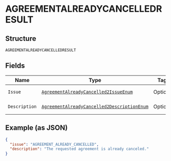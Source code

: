 
# AGREEMENTALREADYCANCELLEDRESULT

## Structure

`AGREEMENTALREADYCANCELLEDRESULT`

## Fields

| Name | Type | Tags | Description | Getter | Setter |
|  --- | --- | --- | --- | --- | --- |
| `Issue` | [`AgreementAlreadyCancelled2IssueEnum`](../../doc/models/agreement-already-cancelled-2-issue-enum.md) | Optional | - | AgreementAlreadyCancelled2IssueEnum getIssue() | setIssue(AgreementAlreadyCancelled2IssueEnum issue) |
| `Description` | [`AgreementAlreadyCancelled2DescriptionEnum`](../../doc/models/agreement-already-cancelled-2-description-enum.md) | Optional | - | AgreementAlreadyCancelled2DescriptionEnum getDescription() | setDescription(AgreementAlreadyCancelled2DescriptionEnum description) |

## Example (as JSON)

```json
{
  "issue": "AGREEMENT_ALREADY_CANCELLED",
  "description": "The requested agreement is already canceled."
}
```

